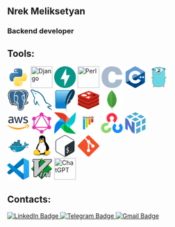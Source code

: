 <!--
**nkhaldi/nkhaldi** is a ✨ _special_ ✨ repository because its `README.md` (this file) appears on your GitHub profile.
-->

## Nrek Meliksetyan
### Backend developer


## Tools:

<div>
  <img src="https://github.com/devicons/devicon/blob/master/icons/python/python-original.svg" title="Python" **alt="Python" width="50" height="50"/>
  <img src="https://github.com/nkhaldi/nkhaldi/blob/main/custom_logos/django.svg" title="Django" **alt="Django" width="50" height="50"/>
  <img src="https://github.com/devicons/devicon/blob/master/icons/fastapi/fastapi-original.svg" title="Fast API" **alt="Fast API" width="50" height="50"/>
  <img src="https://github.com/nkhaldi/nkhaldi/blob/main/custom_logos/perl.png" title="Perl" **alt="Perl" width="50" height="50"/>
  <img src="https://github.com/devicons/devicon/blob/master/icons/c/c-original.svg" title="C" **alt="C" width="50" height="50"/>
  <img src="https://github.com/devicons/devicon/blob/master/icons/cplusplus/cplusplus-original.svg" title="C++" **alt="C++" width="50" height="50"/>
  <img src="https://github.com/devicons/devicon/blob/master/icons/go/go-original.svg" title="Go" **alt="Go" width="50" height="50"/>
</div>

<div>
  <img src="https://github.com/devicons/devicon/blob/master/icons/postgresql/postgresql-original.svg" title="PostgreSQL" **alt="PostgreSQL" width="50" height="50"/>
  <img src="https://github.com/devicons/devicon/blob/master/icons/mysql/mysql-original.svg" title="MySQL" **alt="MySQL" width="50" height="50"/>
  <img src="https://github.com/devicons/devicon/blob/master/icons/sqlite/sqlite-original.svg" title="SQLite" **alt="SQLite" width="50" height="50"/>
  <img src="https://github.com/devicons/devicon/blob/master/icons/redis/redis-original.svg" title="Redis" **alt="Redis" width="50" height="50"/>
  <img src="https://github.com/devicons/devicon/blob/master/icons/mongodb/mongodb-original.svg" title="MongoDB" **alt="MongoDB" width="50" height="50"/>
</div>

<div>
  <img src="https://github.com/devicons/devicon/blob/master/icons/amazonwebservices/amazonwebservices-original-wordmark.svg" title="AWS" **alt="AWS" width="50" height="50"/>
  <img src="https://github.com/devicons/devicon/blob/master/icons/graphql/graphql-plain.svg" title="GraphQL" **alt="GraphQL" width="50" height="50"/>
  <img src="https://github.com/devicons/devicon/blob/master/icons/apacheairflow/apacheairflow-original.svg" title="AirFlow" **alt="AirFlow" width="50" height="50"/>
  <img src="https://github.com/devicons/devicon/blob/master/icons/pytest/pytest-original.svg" title="Pytest" **alt="Pytest" width="50" height="50"/>
  <img src="https://github.com/devicons/devicon/blob/master/icons/opencv/opencv-original.svg" title="OpenCV" **alt="OpenCV" width="50" height="50"/>
  <img src="https://github.com/devicons/devicon/blob/master/icons/numpy/numpy-original.svg" title="NumPy" **alt="NumPy" width="50" height="50"/>
</div>

<div>
  <img src="https://github.com/devicons/devicon/blob/master/icons/docker/docker-original.svg" title="Docker" **alt="Docker" width="50" height="50"/>
  <img src="https://github.com/devicons/devicon/blob/master/icons/linux/linux-original.svg" title="Linux" **alt="Linux" width="50" height="50"/>
  <img src="https://github.com/devicons/devicon/blob/master/icons/bash/bash-original.svg" title="Bash" **alt="Bash" width="50" height="50"/>
  <img src="https://github.com/devicons/devicon/blob/master/icons/git/git-original.svg" title="Git" **alt="Git" width="50" height="50"/>
</div>

<div>
  <img src="https://github.com/devicons/devicon/blob/master/icons/vscode/vscode-original.svg" title="VSCode" **alt="VSCode" width="50" height="50"/>
  <img src="https://github.com/devicons/devicon/blob/master/icons/vim/vim-original.svg" title="Vim" **alt="Vim" width="50" height="50"/>
  <img src="https://github.com/nkhaldi/nkhaldi/blob/main/custom_logos/chatgpt.png" title="ChatGPT" **alt="ChatGPT" width="50" height="50"/>
</div>


## Contacts:

<div id="badges" align="left">
  <a href="https://linkedin.com/in/melixetyan">
    <img src="https://img.shields.io/badge/LinkedIn-blue?style=for-the-badge&logo=linkedin&logoColor=white" alt="LinkedIn Badge"/>
  </a>
  <a href="https://t.me/melixetyan">
    <img src="https://img.shields.io/badge/Telegram-blue?style=for-the-badge&logo=telegram&logoColor=white" alt="Telegram Badge"/>
  </a>
  <a href="mailto:meliksetyannk@gmail.com">
    <img src="https://img.shields.io/badge/Gmail-red?style=for-the-badge&logo=gmail&logoColor=white" alt="Gmail Badge"/>
  </a>
</div>
